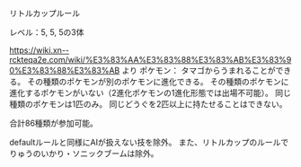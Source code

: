 リトルカップルール

レベル：5, 5, 5の3体

https://wiki.xn--rckteqa2e.com/wiki/%E3%83%AA%E3%83%88%E3%83%AB%E3%83%90%E3%83%88%E3%83%AB より
ポケモン：
タマゴからうまれることができる。
その種類のポケモンが別のポケモンに進化できる。
その種類のポケモンに進化するポケモンがいない（2進化ポケモンの1進化形態では出場不可能）。
同じ種類のポケモンは1匹のみ。
同じどうぐを2匹以上に持たせることはできない。

合計86種類が参加可能。

defaultルールと同様にAIが扱えない技を除外。
また、リトルカップのルールでりゅうのいかり・ソニックブームは除外。

